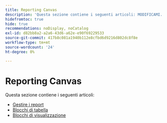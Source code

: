 ```yaml
---
title: Reporting Canvas
description: 'Questa sezione contiene i seguenti articoli: MODIFICAMI.'
hidefromtoc: true
hide: true
recommendations: noDisplay, noCatalog
exl-id: d82bb8a2-a2a6-43d6-a62e-e90f69229533
source-git-commit: 417b8c081a1940b112e8cfbd6d9216d802dc8f8e
workflow-type: tm+mt
source-wordcount: '24'
ht-degree: 0%

---
```


# Reporting Canvas

Questa sezione contiene i seguenti articoli:

* [Gestire i report](../../reports-and-dashboards/reporting-canvas/manage-reports/manage-reports.md)
* [Blocchi di tabella](../../reports-and-dashboards/reporting-canvas/table-blocks/table-blocks.md)
* [Blocchi di visualizzazione](../../reports-and-dashboards/reporting-canvas/visualization-blocks/visualization-blocks.md)
